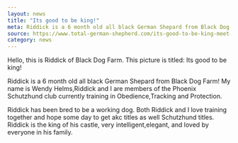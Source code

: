 ```yaml
---
layout: news
title: "Its good to be king!"
meta: Riddick is a 6 month old all black German Shepard from Black Dog Farm!
source: https://www.total-german-shepherd.com/its-good-to-be-king-meet-german-shepard-riddick.html
category: news
---
```


Hello, this is Riddick of Black Dog Farm. This picture is titled: Its good to be king!

Riddick is a 6 month old all black German Shepard from Black Dog Farm! My name is Wendy Helms,Riddick and I are members of the Phoenix Schutzhund club currently training in Obedience,Tracking and Protection. 

Riddick has been bred to be a working dog. Both Riddick and I love training together and hope some day to get akc titles as well Schutzhund titles. Riddick is the king of his castle, very intelligent,elegant, and loved by everyone in his family. 